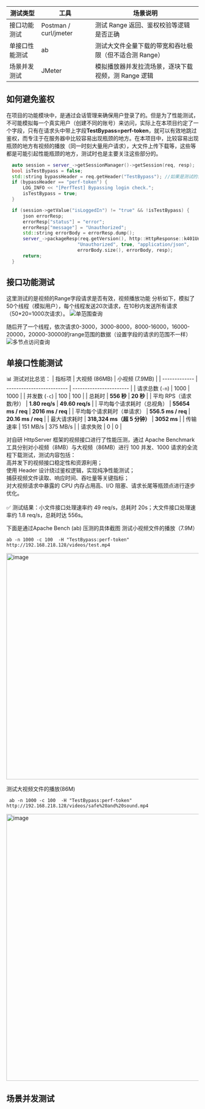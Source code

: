 | 测试类型    | 工具             | 场景说明                           |
| ------- | -------------- | ------------------------------ |
| 接口功能测试  | Postman / curl/jmeter| 测试 Range 返回、鉴权校验等逻辑是否正确        |
| 单接口性能测试 | ab             | 测试大文件全量下载的带宽和吞吐极限（但不适合测 Range） |
| 场景并发测试  | JMeter         | 模拟播放器并发拉流场景，逐块下载视频，测 Range 逻辑  |

## 如何避免鉴权
在项目的功能模块中，是通过会话管理来确保用户登录了的。但是为了性能测试，不可能模拟每一个真实用户（创建不同的账号）来访问，实际上在本项目约定了一个字段，只有在请求头中带上字段**TestBypass=perf-token**，就可以有效地跳过鉴权，而专注于在服务器中比较容易出现瓶颈的地方。在本项目中，比较容易出现瓶颈的地方有视频的播放（同一时刻大量用户请求），大文件上传下载等，这些等都是可能引起性能瓶颈的地方，测试时也是主要关注这些部分的。
  ```c++
    auto session = server_->getSessionManager()->getSession(req, resp);
    bool isTestBypass = false;
    std::string bypassHeader = req.getHeader("TestBypass"); //如果是测试的话，在发送请求时带上这个字段就可以
    if (bypassHeader == "perf-token") {
        LOG_INFO << "[PerfTest] Bypassing login check.";
        isTestBypass = true;
    }

    if (session->getValue("isLoggedIn") != "true" && !isTestBypass) {
        json errorResp;
        errorResp["status"] = "error";
        errorResp["message"] = "Unauthorized";
        std::string errorBody = errorResp.dump();
        server_->packageResp(req.getVersion(), http::HttpResponse::k401Unauthorized,
                            "Unauthorized", true, "application/json",
                            errorBody.size(), errorBody, resp);
        return;
    }
  ```
## 接口功能测试
这里测试的是视频的Range字段请求是否有效，视频播放功能
分析如下，模拟了50个线程（模拟用户），每个线程发送20次请求，在10秒内发送所有请求（50*20=1000次请求）。
![单范围查询](https://github.com/user-attachments/assets/0345c1fa-4550-404d-8c8c-b6b84e1d2c65)

随后开了一个线程，依次请求0-3000，3000-8000，8000-16000，16000-20000，20000-30000的range范围的数据（设置字段的请求的范围不一样）
![多节点访问查询](https://github.com/user-attachments/assets/a54a5903-9914-4a5d-bd95-ebbefc0a9156)


## 单接口性能测试
📊 测试对比总览：
| 指标项           | 大视频 (86MB)                | 小视频 (7.9MB)             |
| ------------- | ------------------------- | ----------------------- |
| 请求总数 (`-n`)   | 1000                      | 1000                    |
| 并发数 (`-c`)    | 100                       | 100                     |
| 总耗时           | **556 秒**                 | **20 秒**                |
| 平均 RPS（请求数/秒） | **1.80 req/s**            | **49.60 req/s**         |
| 平均每个请求耗时（总视角） | **55654 ms / req**        | **2016 ms / req**       |
| 平均每个请求耗时（单请求） | **556.5 ms / req**        | **20.16 ms / req**      |
| 最大请求耗时        | **318,324 ms（超 5 分钟）**    | **3052 ms**             |
| 传输速率          | 151 MB/s                  | 375 MB/s                |
| 请求失败          | 0                         | 0                       |

对自研 HttpServer 框架的视频接口进行了性能压测，通过 Apache Benchmark 工具分别对小视频（8MB）与大视频（86MB）进行 100 并发、1000 请求的全流程下载测试，测试内容包括：\
高并发下的视频接口稳定性和资源利用；\
使用 Header 设计绕过鉴权逻辑，实现纯净性能测试；\
捕获视频文件读取、响应时间、吞吐量等关键指标；\
对大视频请求中暴露的 CPU 内存占用高、I/O 阻塞、请求长尾等瓶颈点进行逐步优化。\
\
✅ 测试结果：小文件接口处理速率约 49 req/s，总耗时 20s；大文件接口处理速率约 1.8 req/s，总耗时达 556s。

下面是通过Apache Bench (ab) 压测的具体截图
测试小视频文件的播放（7.9M）
  ```shell
  ab -n 1000 -c 100  -H "TestBypass:perf-token" http://192.168.218.128/videos/test.mp4
  ```
<img width="846" height="591" alt="image" src="https://github.com/user-attachments/assets/beade982-b420-4549-b838-036c8f30662a" />

测试大视频文件的播放(86M)
 ```shell
  ab -n 1000 -c 100  -H "TestBypass:perf-token" http://192.168.218.128/videos/safe%20and%20sound.mp4
  ```
<img width="672" height="697" alt="image" src="https://github.com/user-attachments/assets/4dc08af0-86f5-4877-9cf1-11ba956ccb24" />


## 场景并发测试
